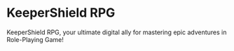 # KeeperShield RPG
KeeperShield RPG, your ultimate digital ally for mastering epic adventures in Role-Playing Game!
